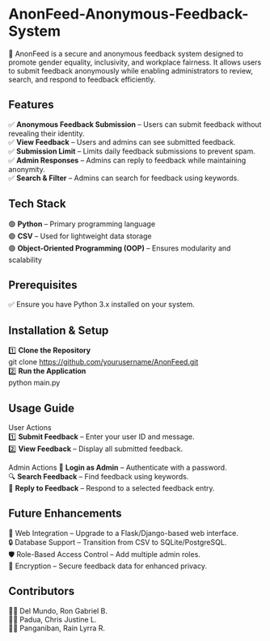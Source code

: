 # AnonFeed-Anonymous-Feedback-System

🚀 AnonFeed is a secure and anonymous feedback system designed to promote gender equality, inclusivity, and workplace fairness. It allows users to submit feedback anonymously while enabling administrators to review, search, and respond to feedback efficiently.

## Features
  ✅ **Anonymous Feedback Submission** – Users can submit feedback without revealing their identity.  
  ✅ **View Feedback** – Users and admins can see submitted feedback.  
  ✅ **Submission Limit** – Limits daily feedback submissions to prevent spam.  
  ✅ **Admin Responses** – Admins can reply to feedback while maintaining anonymity.  
  ✅ **Search & Filter** – Admins can search for feedback using keywords.  

## Tech Stack
  🟢 **Python** – Primary programming language  
  🟢 **CSV** – Used for lightweight data storage  
  🟢 **Object-Oriented Programming (OOP)** – Ensures modularity and scalability  

## Prerequisites
   ✅ Ensure you have Python 3.x installed on your system.  
   
## Installation & Setup
1️⃣ **Clone the Repository**  
     git clone https://github.com/yourusername/AnonFeed.git  
2️⃣ **Run the Application**  
     python main.py

## Usage Guide
  User Actions  
  1️⃣ **Submit Feedback** – Enter your user ID and message.  
  2️⃣ **View Feedback** – Display all submitted feedback.  

  Admin Actions
  🔑 **Login as Admin** – Authenticate with a password.  
  🔍 **Search Feedback** – Find feedback using keywords.  
  💬 **Reply to Feedback** – Respond to a selected feedback entry.  

## Future Enhancements
  🚀 Web Integration – Upgrade to a Flask/Django-based web interface.  
  🔒 Database Support – Transition from CSV to SQLite/PostgreSQL.  
  🛡 Role-Based Access Control – Add multiple admin roles.  
  🔑 Encryption – Secure feedback data for enhanced privacy.  

## Contributors
  👨‍💻 Del Mundo, Ron Gabriel B.   
  👨‍💻 Padua, Chris Justine L.  
  👩‍💻 Panganiban, Rain Lyrra R.  
